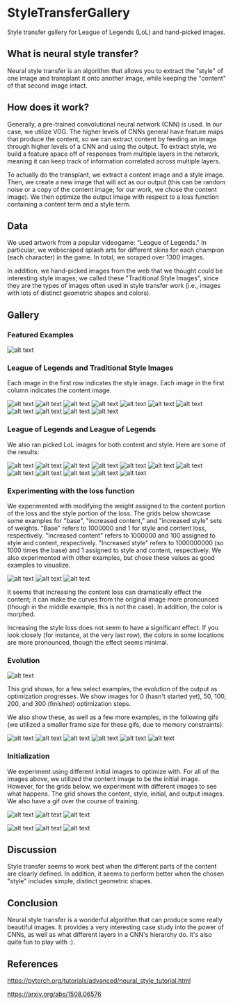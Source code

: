 # StyleTransferGallery
Style transfer gallery for League of Legends (LoL) and hand-picked images.


## What is neural style transfer?
Neural style transfer is an algorithm that allows you to extract the "style" of
one image and transplant it onto another image, while keeping the "content" of
that second image intact.


## How does it work?
Generally, a pre-trained convolutional neural network (CNN) is used. In our case, we utilize
VGG. The higher levels of CNNs general have feature maps that produce the content, so
we can extract content by feeding an image through higher levels of a CNN and using the output.
To extract style, we build a feature space off of responses from multiple layers in the network,
meaning it can keep track of information correlated across multiple layers.

To actually do the transplant, we extract a content image and a style image. Then, we create a
new image that will act as our output (this can be random noise or a copy of the content image;
for our work, we chose the content image). We then optimize the output image with respect to
a loss function containing a content term and a style term.


## Data
We used artwork from a popular videogame: "League of Legends." In particular, we webscraped
splash arts for different skins for each champion (each character) in the game. In total,
we scraped over 1300 images. 

In addition, we hand-picked images from the web that we thought could be interesting
style images; we called these "Traditional Style Images", since they are the types of
images often used in style transfer work (i.e., images with lots of distinct geometric
shapes and colors).


## Gallery

### Featured Examples

![alt text](results/featured/traditional_style_images_256_2/annie_kennen_mf.png)


### League of Legends and Traditional Style Images
Each image in the first row indicates the style image. Each image in the first column
indicates the content image. 

![alt text](results/traditional_style_images_256_2/styles.png)
![alt text](results/traditional_style_images_256_2/im_0.png)
![alt text](results/traditional_style_images_256_2/im_1.png)
![alt text](results/traditional_style_images_256_2/im_2.png)
![alt text](results/traditional_style_images_256_2/im_3.png)
![alt text](results/traditional_style_images_256_2/im_4.png)
![alt text](results/traditional_style_images_256_2/im_5.png)
![alt text](results/traditional_style_images_256_2/im_6.png)
![alt text](results/traditional_style_images_256_2/im_7.png)
![alt text](results/traditional_style_images_256_2/im_8.png)
![alt text](results/traditional_style_images_256_2/im_9.png)



### League of Legends and League of Legends
We also ran picked LoL images for both content and style. Here are some of the results:

![alt text](results/league_content_league_style_images_256/loading-screen-gentleman-chogath-300x545_Majestic-Empress-Morgana-loadscreen-300x545.jpg)
![alt text](results/league_content_league_style_images_256/DrMundo_5-300x545_Garen_4-300x545.jpg)
![alt text](results/league_content_league_style_images_256/Karthus_3_Rammus_2-300x545.png)
![alt text](results/league_content_league_style_images_256/lululoadscreen_15.skins_lulu_skin15-300x545_load-screen-nightblade-irelia-300x545.jpg)
![alt text](results/league_content_league_style_images_256/load-screen-molten-rammus-300x545_soraka-program-300x545.jpg)
![alt text](results/league_content_league_style_images_256/Renekton_5-300x545_RiotX_ChampionList_vayne.jpg)
![alt text](results/league_content_league_style_images_256/riven-arcade-300x545_Ashe_1-300x545.jpg)
![alt text](results/league_content_league_style_images_256/Sivir_9-300x545_Gragas_SantaLoading.jpg)
![alt text](results/league_content_league_style_images_256/load-screen-ruthless-pantheon-300x545_load-screen-whistler-village-twitch-300x545.jpg)
![alt text](results/league_content_league_style_images_256/pentakill-yorick-loading-300x545_fizzloadscreen_14.skins_aprilfools_2019-300x545.jpg)
![alt text](results/league_content_league_style_images_256/loading-screen-pumpkinhead-fiddlesticks-300x545_Jarvan_IV_VictoriousLoading.jpg)
![alt text](results/league_content_league_style_images_256/lulu-cosmic-enchantress-300x545_Tristana_10-300x545.jpg)



### Experimenting with the loss function
We experimented with modifying the weight assigned to the content portion of the loss
and the style portion of the loss. The grids below showcase some examples for "base",
"increased content," and "increased style" sets of weights. "Base" refers to 1000000 and 1 for
style and content loss, respectively. "Increased content" refers to 1000000 and 100 assigned to style
and content, respectively. "Increased style" refers to 1000000000 (so 1000 times the base) and 1 assigned
to style and content, respectively. We also experimented with other examples, but chose these values
as good examples to visualize.

![alt text](results/weighted/traditional_style_images_256/high_noon_lucian.png)
![alt text](results/weighted/traditional_style_images_256/yuumi.png)
![alt text](results/weighted/traditional_style_images_256/riven.png)

It seems that increasing the content loss can dramatically effect the content; it can make the curves from
the original image more pronounced (though in the middle example, this is not the case). In addition, the color
is morphed.

Increasing the style loss does not seem to have a significant effect. If you look closely (for instance, at the very
last row), the colors in some locations are more pronounced, though the effect seems minimal.


### Evolution
![alt text](results/evolution/traditional_style_images_256/annie_kennen_mf_steps_grid.png)

This grid shows, for a few select examples, the evolution of the output as optimization progresses.
We show images for 0 (hasn't started yet), 50, 100, 200, and 300 (finished) optimization steps.

We also show these, as well as a few more examples, in the following gifs (we utilized a smaller frame size for these gifs,
due to memory constraints):

![alt text](results/evolution/traditional_style_images_256/annie.gif)
![alt text](results/evolution/traditional_style_images_256/kennen.gif)
![alt text](results/evolution/traditional_style_images_256/mf.gif)
![alt text](results/evolution/traditional_style_images_256/jhin.gif)
![alt text](results/evolution/traditional_style_images_256/garen.gif)
![alt text](results/evolution/traditional_style_images_256/zilean.gif)

### Initialization
We experiment using different initial images to optimize with. For all of the images above, we utilized the content image
to be the initial image. However, for the grids below, we experiment with different images to see what happens. The grid
shows the content, style, initial, and output images. We also have a gif over the course of training.


![alt text](results/inits/lucian_lucian_yuumi.png)
![alt text](results/inits/riven_riven_lucian.png)
![alt text](results/inits/yuumi_yuumi_riven.png)


![alt text](results/inits/lucian_lucian_yuumi.gif)
![alt text](results/inits/riven_riven_lucian.gif)
![alt text](results/inits/yuumi_yuumi_riven.gif)


## Discussion
Style transfer seems to work best when the different parts of the content are clearly defined.
In addition, it seems to perform better when the chosen "style" includes simple, distinct geometric
shapes.

## Conclusion
Neural style transfer is a wonderful algorithm that can produce some really beautiful
images. It provides a very interesting case study into the power of CNNs, as well as
what different layers in a CNN's hierarchy do. It's also quite fun to play with :).


## References

https://pytorch.org/tutorials/advanced/neural_style_tutorial.html

https://arxiv.org/abs/1508.06576